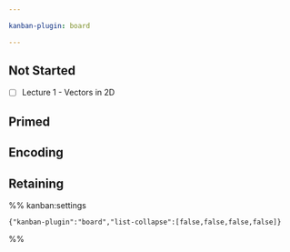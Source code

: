 ```yaml
---

kanban-plugin: board

---
```


## Not Started

- [ ] Lecture 1 - Vectors in 2D


## Primed



## Encoding



## Retaining





%% kanban:settings
```
{"kanban-plugin":"board","list-collapse":[false,false,false,false]}
```
%%